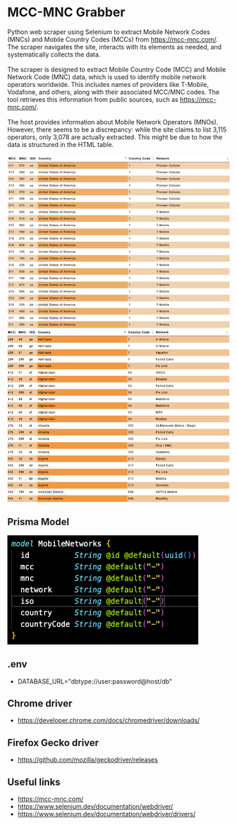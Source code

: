 # MCC-MNC Grabber
Python web scraper using Selenium to extract Mobile Network Codes (MNCs) and Mobile Country Codes (MCCs) from https://mcc-mnc.com/. The scraper navigates the site, interacts with its elements as needed, and systematically collects the data. 
<br/><br/>
The scraper is designed to extract Mobile Country Code (MCC) and Mobile Network Code (MNC) data, which is used to identify mobile network operators worldwide. This includes names of providers like T-Mobile, Vodafone, and others, along with their associated MCC/MNC codes. The tool retrieves this information from public sources, such as https://mcc-mnc.com/.
<br/><br/>
The host provides information about Mobile Network Operators (MNOs). However, there seems to be a discrepancy: while the site claims to list 3,115 operators, only 3,078 are actually extracted. This might be due to how the data is structured in the HTML table.

![Alt text](images/table1.png)
![Alt text](images/table2.png)

## Prisma Model
![Alt text](images/prismaModel.png)

## .env
- DATABASE_URL="dbtype://user:password@host/db"

## Chrome driver
- https://developer.chrome.com/docs/chromedriver/downloads/

## Firefox Gecko driver
- https://github.com/mozilla/geckodriver/releases

## Useful links
- https://mcc-mnc.com/
- https://www.selenium.dev/documentation/webdriver/
- https://www.selenium.dev/documentation/webdriver/drivers/
